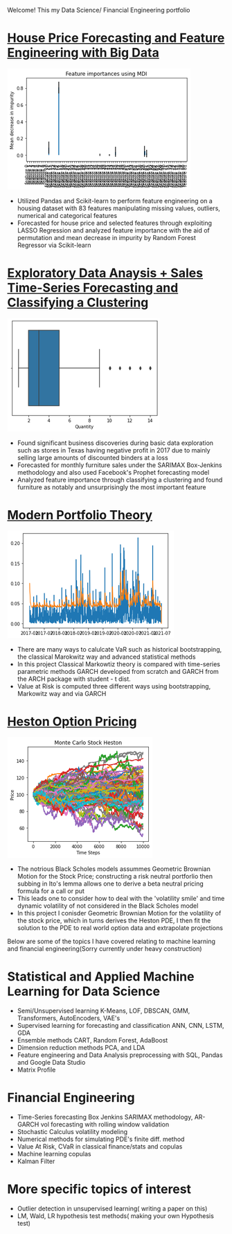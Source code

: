 Welcome! This my Data Science/ Financial Engineering portfolio

# [House Price Forecasting and Feature Engineering with Big Data](https://github.com/diracdyson/Housing-Price-Feature-Engineering-Forecasting)
![](/mdi.png)
- Utilized Pandas and Scikit-learn to perform feature engineering on a housing dataset with 83 features manipulating missing values, outliers, numerical and categorical features
- Forecasted for house price and selected features through exploiting LASSO Regression and analyzed feature importance with the aid of permutation and mean decrease in impurity by Random Forest Regressor via Scikit-learn

# [Exploratory Data Anaysis + Sales Time-Series Forecasting and Classifying a Clustering](https://github.com/diracdyson/Super-Store-EDA)
![](/box.png)
-  Found significant business discoveries during basic data exploration such as stores in Texas having negative profit in 2017 due to mainly selling large amounts of discounted binders at a loss
- Forecasted for monthly furniture sales under the SARIMAX Box-Jenkins methodology and also used Facebook's Prophet forecasting model
- Analyzed feature importance through classifying a clustering and found furniture as notably and unsurprisingly the most important feature

# [Modern Portfolio Theory](https://github.com/diracdyson/VaRGARCH)
![](/Unknown-2.png)
- There are many ways to calulcate VaR such as historical bootstrapping, the classical Marokwitz way and advanced statistical methods
- In this project Classical Markowtiz theory is compared with time-series parametric methods GARCH developed from scratch and GARCH from the ARCH package with student - t dist.
- Value at Risk is computed three different ways using bootstrapping, Markowitz way and via GARCH

# [Heston Option Pricing](https://www.github.com/diracdyson/HESTON)
![](/Unknown-1-1.png)
- The notrious Black Scholes models assummes Geometric Brownian Motion for the Stock Price; constructing a risk neutral portforlio then subbing in Ito's lemma allows one to derive a beta neutral pricing formula for a call or put
- This leads one to consider how to deal with the 'volatility smile' and time dynamic volatility of not considered in the Black Scholes model
- In this project I conisder Geometric Brownian Motion for the volatility of the stock price, which in turns derives the Heston PDE, I then fit the solution to the PDE to real world option data and extrapolate projections




Below are some of the topics I have covered relating to machine learning and financial engineering(Sorry currently under heavy construction)
# Statistical and Applied Machine Learning for Data Science
- Semi/Unsupervised learning K-Means, LOF, DBSCAN, GMM, Transformers, AutoEncoders, VAE's
- Supervised learning for forecasting and classification ANN, CNN, LSTM, GDA
- Ensemble methods CART, Random Forest, AdaBoost
- Dimension reduction methods PCA, and LDA
- Feature engineering and Data Analysis preprocessing with SQL, Pandas and Google Data Studio
- Matrix Profile
# Financial Engineering
- Time-Series forecasting Box Jenkins SARIMAX methodology, AR-GARCH vol forecasting with rolling window validation
- Stochastic Calculus volatility modeling
- Numerical methods for simulating PDE's finite diff. method
- Value At Risk, CVaR in classical finance/stats and copulas
- Machine learning copulas
- Kalman Filter
# More specific topics of interest
- Outlier detection in unsupervised learning( writing a paper on this)
- LM, Wald, LR hypothesis test methods( making your own Hypothesis test)
